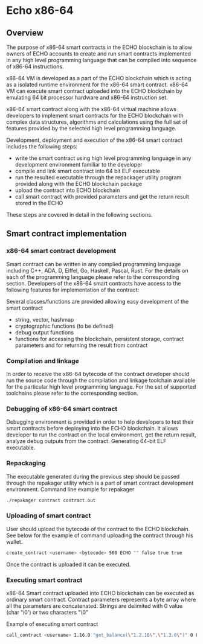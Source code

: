 # Echo x86-64 

## Overview

The purpose of x86-64 smart contracts in the ECHO blockchain is to allow
owners of ECHO accounts to create and run smart contracts implemented in
any high level programming language that can be compiled into sequence
of x86-64 instructions.

x86-64 VM is developed as a part of the ECHO blockchain which is acting
as a isolated runtime environment for the x86-64 smart contract. x86-64
VM can execute smart contract uploaded into the ECHO blockchain by
emulating 64 bit processor hardware and x86-64 instruction set.

x86-64 smart contract along with the x86-64 virtual machine allows
developers to implement smart contracts for the ECHO blockchain with
complex data structures, algorithms and calculations using the full set
of features provided by the selected high level programming language. 

Development, deployment and execution of the x86-64 smart contract
includes the following steps: 
- write the smart contract using high level programming language in any
  development environment familiar to the developer 
- compile and link smart contract into 64 bit ELF executable 
- run the resulted executable through the repackager utility program
  provided along with the ECHO blockchain package
- upload the contract into ECHO blockchain 
- call smart contract with provided parameters and get the return result
  stored in the ECHO 
  
These steps are covered in detail in the following sections.

## Smart contract implementation

### x86-64 smart contract development

Smart contract can be written in any complied programming language
including C++, ADA, D, Eiffel, Go, Haskell, Pascal, Rust. For the
details on each of the programming language please refer to the
corresponding section. Developers of the x86-64 smart contracts have
access to the following features for implementation of the contract:

Several classes/functions are provided allowing easy development of the
smart contract 

- string, vector, hashmap
- cryptographic functions (to be defined)
- debug output functions
- functions for accessing the blockchain, persistent storage, contract
  parameters and for returning the result from contract
  
### Compilation and linkage

In order to receive the x86-64 bytecode of the contract developer should
run the source code through the compilation and linkage toolchain
available for the particular high level programming language. For the
set of supported toolchains please refer to the corresponding section.

### Debugging of x86-64 smart contract

Debugging environment is provided in order to help developers to test
their smart contracts before deploying into the ECHO blockchain. It
allows developer to run the contract on the local environment, get the
return result, analyze debug outputs from the contract. Generating
64-bit ELF executable.

### Repackaging

The executable generated during the previous step should be passed
through the repakager utility which is a part of smart contract
development environment. Command line example for repakager 

```bash
./repakager contract contract.out
```

### Uploading of smart contract

User should upload the bytecode of the contract to the ECHO blockchain.
See below for the example of command uploading the contract through his
wallet.

```bash
create_contract <username> <bytecode> 500 ECHO "" false true true
```

Once the contract is uploaded it can be executed.

### Executing smart contract

x86-64 Smart contract uploaded into ECHO blockchain can be executed as
ordinary smart contract. Contract parameters represents a byte array
where all the parameters are concatenated. Strings are delimited with 0
value (char '\0') or two characters "\0"

Example of executing smart contract

```bash
call_contract <username> 1.16.0 "get_balance(\"1.2.16\",\"1.3.0\")" 0 ECHO 1 2000000 true true
```